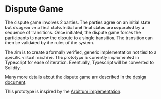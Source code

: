 # Dispute Game

The dispute game involves 2 parties. The parties agree on an initial state but disagree on a final state. Initial and final states are separated by a sequence of transitions. Once initiated, the dispute game forces the participants to narrow the dispute to a single transition. The transition can then be validated by the rules of the system.

The aim is to create a formally verified, generic implementation not tied to a specific virtual machine. The prototype is currently implemented in Typescript for ease of iteration. Eventually, Typescript will be converted to Solidity.

Many more details about the dispute game are described in the [design document](https://statechannels.notion.site/Draft-dispute-game-specification-2eee37cd8cc943759405a9ef97885411).

This prototype is inspired by the [Arbitrum implementation](https://github.com/OffchainLabs/arbitrum/blob/a422254648d4ba41f6f09ec7430f01166e747cd2/packages/arb-bridge-eth/contracts/challenge/Challenge.sol#L1).

